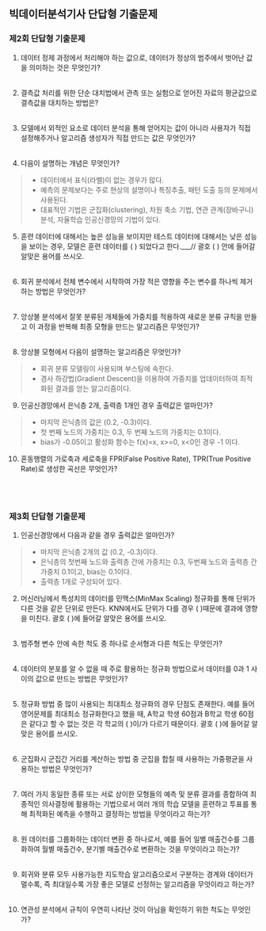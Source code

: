 ## **빅데이터분석기사 단답형 기출문제**

### **제2회 단답형 기출문제**

1. 데이터 정제 과정에서 처리해야 하는 값으로, 데이터가 정상의 범주에서 벗어난 값을 의미하는 것은 무엇인가?<br></br>

2. 결측값 처리를 위한 단순 대치법에서 관측 또는 실험으로 얻어진 자료의 평균값으로 결측값을 대치하는 방법은?<br></br>

3. 모델에서 외적인 요소로 데이터 분석을 통해 얻어지는 값이 아니라 사용자가 직접 설정해주거나 알고리즘 생성자가 직접 만드는 값은 무엇인가?<br></br>

4. 다음이 설명하는 개념은 무엇인가?
>- 데이터에서 표식(라벨)이 없는 경우가 많다.
>- 예측의 문제보다는 주로 현상의 설명이나 특징추출, 패턴 도출 등의 문제에서 사용된다.
>- 대표적인 기법은 군집화(clustering), 차원 축소 기법, 연관 관계(장바구니) 분석, 자율학습 인공신경망의 기법이 있다.


5. 훈련 데이터에 대해서는 높은 성능을 보이지만 테스트 데이터에 대해서는 낮은 성능을 보이는 경우, 모델은 훈련 데이터를 (    ) 되었다고 한다.___//    괄호 (    ) 안에 들어갈 알맞은 용어를 쓰시오.   <br></br>

6. 회귀 분석에서 전체 변수에서 시작하여 가장 적은 영향을 주는 변수를 하나씩 제거하는 방법은 무엇인가?<br></br>

7. 앙상블 분석에서 잘못 분류된 개체들에 가중치를 적용하여 새로운 분류 규칙을 만들고 이 과정을 반복해 최종 모형을 만드는 알고리즘은 무엇인가?<br></br>

8. 앙상블 모형에서 다음이 설명하는 알고리즘은 무엇인가?
>- 회귀 분류 모델링이 사용되며 부스팅에 속한다.
>- 경사 하강법(Gradient Descent)을 이용하여 가중치를 업데이터하여 최적화된 결과를 얻는 알고리즘이다.


9. 인공신경망에서 은닉층 2개, 출력층 1개인 경우 출력값은 얼마인가?
>- 마지막 은닉층의 값은 (0.2, -0.3)이다.
>- 첫 번째 노드의 가중치는 0.3, 두 번째 노드의 가중치는 0.1이다.
>- bias가 -0.05이고 활성화 함수는 f(x)=x, x>=0, x<0인 경우 -1 이다.


10. 혼동행렬의 가로축과 세로축을 FPR(False Positive Rate), TPR(True Positive Rate)로 생성한 곡선은 무엇인가?
<br></br><br></br>

### **제3회 단답형 기출문제**

1. 인공신경망에서 다음과 같을 경우 출력값은 얼마인가?
>- 마지막 은닉층 2개의 값 (0.2, -0.3)이다.
>- 은닉층의 첫번째 노드와 출력층 간에 가중치는 0.3, 두번째 노드와 출력층 간 가중치 0.1이고, bias는 0.1이다.
>- 출력층 1개로 구성되어 있다.


2. 머신러닝에서 특성치의 데이터를 민맥스(MinMax Scaling) 정규화를 통해 단위가 다른 것을 같은 단위로 만든다. KNN에서도 단위가 다를 경우 (    )때문에 결과에 영향을 미친다. 괄호 (    )에 들어갈 알맞은 용어를 쓰시오.<br></br>

3. 범주형 변수 안에 속한 척도 중 하나로 순서형과 다른 척도는 무엇인가?<br></br>

4. 데이터의 분포를 알 수 없을 때 주로 활용하는 정규화 방법으로서 데이터를 0과 1 사이의 값으로 만드는 방법은 무엇인가?<br></br>

5. 정규화 방법 중 많이 사용되는 최대최소 정규화의 경우 단점도 존재한다. 예를 들어 영어문제를 최대최소 정규화한다고 했을 때, A학교 학생 60점과 B학교 학생 60점은 같다고 할 수 없는 것은 각 학교의 (    )이/가 다르기 때문이다. 괄호 (    )에 들어갈 알맞은 용어를 쓰시오.<br></br>

6. 군집화시 군집간 거리를 계산하는 방법 중 군집을 합칠 때 사용하는 가중평균을 사용하는 방법은 무엇인가?<br></br>

7. 여러 가지 동일한 종류 또는 서로 상이한 모형들의 예측 및 분류 결과를 종합하여 최종적인 의사결정에 활용하는 기법으로서 여러 개의 학습 모델을 훈련하고 투표를 통해 최적화된 예측을 수행하고 결정하는 방법을 무엇이라고 하는가?<br></br>

8. 원 데이터를 그룹화하는 데이터 변환 중 하나로서, 예를 들어 일별 매출건수를 그룹화하여 월별 매출건수, 분기별 매출건수로 변환하는 것을 무엇이라고 하는가?<br></br>

9. 회귀와 분류 모두 사용가능한 지도학습 알고리즘으로서 구분하는 경계와 데이터가 멀수록, 즉 최대일수록 가장 좋은 모델로 선정하는 알고리즘을 무엇이라고 하는가?<br></br>

10. 연관성 분석에서 규칙이 우연히 나타난 것이 아님을 확인하기 위한 척도는 무엇인가?
